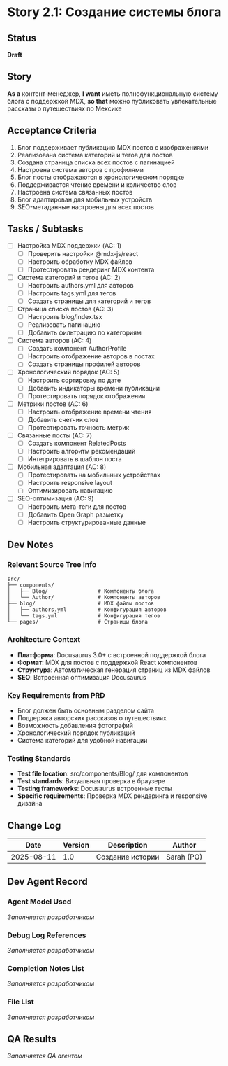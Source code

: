 # Story 2.1: Создание системы блога

## Status
**Draft**

## Story
**As a** контент-менеджер,
**I want** иметь полнофункциональную систему блога с поддержкой MDX,
**so that** можно публиковать увлекательные рассказы о путешествиях по Мексике

## Acceptance Criteria
1. Блог поддерживает публикацию MDX постов с изображениями
2. Реализована система категорий и тегов для постов
3. Создана страница списка всех постов с пагинацией
4. Настроена система авторов с профилями
5. Блог посты отображаются в хронологическом порядке
6. Поддерживается чтение времени и количество слов
7. Настроена система связанных постов
8. Блог адаптирован для мобильных устройств
9. SEO-метаданные настроены для всех постов

## Tasks / Subtasks
- [ ] Настройка MDX поддержки (AC: 1)
  - [ ] Проверить настройки @mdx-js/react
  - [ ] Настроить обработку MDX файлов
  - [ ] Протестировать рендеринг MDX контента
- [ ] Система категорий и тегов (AC: 2)
  - [ ] Настроить authors.yml для авторов
  - [ ] Настроить tags.yml для тегов
  - [ ] Создать страницы для категорий и тегов
- [ ] Страница списка постов (AC: 3)
  - [ ] Настроить blog/index.tsx
  - [ ] Реализовать пагинацию
  - [ ] Добавить фильтрацию по категориям
- [ ] Система авторов (AC: 4)
  - [ ] Создать компонент AuthorProfile
  - [ ] Настроить отображение авторов в постах
  - [ ] Создать страницы профилей авторов
- [ ] Хронологический порядок (AC: 5)
  - [ ] Настроить сортировку по дате
  - [ ] Добавить индикаторы времени публикации
  - [ ] Протестировать порядок отображения
- [ ] Метрики постов (AC: 6)
  - [ ] Настроить отображение времени чтения
  - [ ] Добавить счетчик слов
  - [ ] Протестировать точность метрик
- [ ] Связанные посты (AC: 7)
  - [ ] Создать компонент RelatedPosts
  - [ ] Настроить алгоритм рекомендаций
  - [ ] Интегрировать в шаблон поста
- [ ] Мобильная адаптация (AC: 8)
  - [ ] Протестировать на мобильных устройствах
  - [ ] Настроить responsive layout
  - [ ] Оптимизировать навигацию
- [ ] SEO-оптимизация (AC: 9)
  - [ ] Настроить мета-теги для постов
  - [ ] Добавить Open Graph разметку
  - [ ] Настроить структурированные данные

## Dev Notes

### Relevant Source Tree Info
```
src/
├── components/
│   ├── Blog/                # Компоненты блога
│   └── Author/              # Компоненты авторов
├── blog/                    # MDX файлы постов
│   ├── authors.yml          # Конфигурация авторов
│   └── tags.yml             # Конфигурация тегов
└── pages/                   # Страницы блога
```

### Architecture Context
- **Платформа**: Docusaurus 3.0+ с встроенной поддержкой блога
- **Формат**: MDX для постов с поддержкой React компонентов
- **Структура**: Автоматическая генерация страниц из MDX файлов
- **SEO**: Встроенная оптимизация Docusaurus

### Key Requirements from PRD
- Блог должен быть основным разделом сайта
- Поддержка авторских рассказов о путешествиях
- Возможность добавления фотографий
- Хронологический порядок публикаций
- Система категорий для удобной навигации

### Testing Standards
- **Test file location**: src/components/Blog/ для компонентов
- **Test standards**: Визуальная проверка в браузере
- **Testing frameworks**: Docusaurus встроенные тесты
- **Specific requirements**: Проверка MDX рендеринга и responsive дизайна

## Change Log
| Date | Version | Description | Author |
|------|---------|-------------|---------|
| 2025-08-11 | 1.0 | Создание истории | Sarah (PO) |

## Dev Agent Record

### Agent Model Used
*Заполняется разработчиком*

### Debug Log References
*Заполняется разработчиком*

### Completion Notes List
*Заполняется разработчиком*

### File List
*Заполняется разработчиком*

## QA Results
*Заполняется QA агентом*
